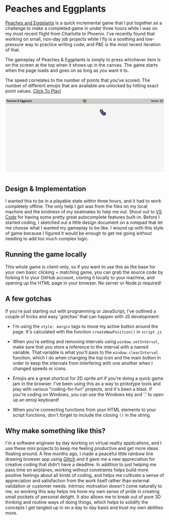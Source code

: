# Peaches and Eggplants
[Peaches and Eggplants](https://misslivirose.github.io/peaches-and-eggplants/) is a quick incremental game that I put together as a challenge to make a completed game in under three hours while I was on my most recent flight from Charlotte to Phoenix. I've recently found that working on small, non-day job projects while I fly is a soothing and low-pressure way to practice writing code, and P&E is the most recent iteration of that.

The gameplay of Peaches & Eggplants is simply to press whichever item is on the screen at the top when it shows up in the canvas. The game starts when the page loads and goes on as long as you want it to. 

The speed correlates to the number of points that you've scored. The number of different emojis that are available are unlocked by hitting exact point values. [Click To Play!](https://misslivirose.github.io/peaches-and-eggplants/)

![](resources/snip.PNG)

## Design & Implementation
I wanted this to be in a playable state within three hours, and it had to work completely offline. The only help I got was from the files on my local machine and the kindness of my seatmates to help me out. Shout out to [VS Code](https://code.com) for having some pretty great autocomplete features built-in. Before I started coding, I sketched out a little design document on a notepad that let me choose what I wanted my gameplay to be like. I wound up with this style of game because I figured it would be enough to get me going without needing to add too much complex logic.

## Running the game locally
This whole game is client-only, so if you want to use this as the base for your own basic clicking + matching game, you can grab the source code by forking it to your GitHub account, cloning it locally to your machine, and opening up the HTML page in your browser. No server or Node.js required! 

## A few gotchas
If you're just starting out with programming or JavaScript, I've outlined a couple of tricks and easy 'gotchas' that can happen with JS development: 

* I'm using the `style: margin` tags to move my active button around the page. It's calculated with the function `createNewPosition()` in `script.js`

* When you're setting and removing intervals using `window.setInterval`, make sure that you store a reference to the interval with a named variable. That variable is what you'll pass to the `window.clearInterval` function, which I do when changing the top icon and the main button in order to keep the intervals from interfering with one another when I changed speeds or icons.

* Emojis are a great shortcut for 2D sprite art if you're doing a quick game jam in the browser. I've been using this as a way to prototype tools and play with various "coding-for-fun" projects, and it's been a blast. If you're coding on Windows, you can use the Windows key and '.' to open up an emoji keyboard! 

* When you're connecting functions from your HTML elements to your script functions, don't forget to include the closing `()` in the string. 

## Why make something like this?
I'm a software engineer by day working on virtual reality applications, and I use these mini projects to keep me feeling productive and get more ideas floating around. A few months ago, I made a peaceful little rainbow line drawing browser app using [Glitch](glitch.com) and it gave me a new appreciation for creative coding that didn't have a deadline. In addition to just helping me pass time on airplanes, working without constraints helps build more positive feelings about all kinds of coding, and helps me cultivate a sense of appreciation and satisfaction from the work itself rather than external validation or customer needs. Intrinsic motivation doesn't come naturally to me, so working this way helps me hone my own sense of pride in creating small pockets of personal delight. It also allows me to break out of pure 3D thinking and routine ways of doing things, which helps to solidify the concepts I get tangled up in on a day to day basis and trust my own abilities more. 

